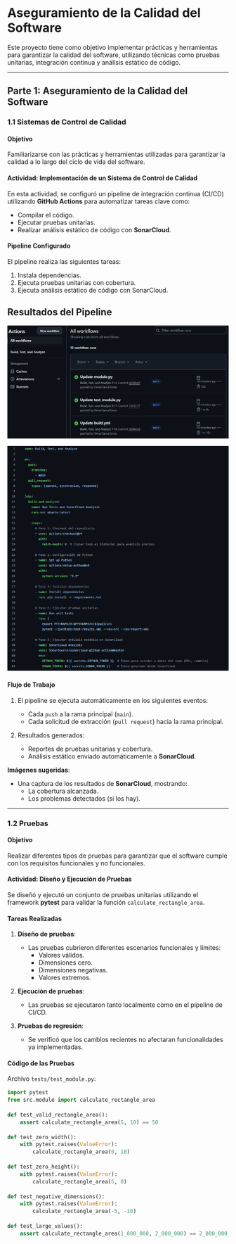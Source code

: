 # Aseguramiento de la Calidad del Software

Este proyecto tiene como objetivo implementar prácticas y herramientas para garantizar la calidad del software, utilizando técnicas como pruebas unitarias, integración continua y análisis estático de código.

---

## **Parte 1: Aseguramiento de la Calidad del Software**

### **1.1 Sistemas de Control de Calidad**

#### **Objetivo**
Familiarizarse con las prácticas y herramientas utilizadas para garantizar la calidad a lo largo del ciclo de vida del software.

#### **Actividad: Implementación de un Sistema de Control de Calidad**
En esta actividad, se configuró un pipeline de integración continua (CI/CD) utilizando **GitHub Actions** para automatizar tareas clave como:
- Compilar el código.
- Ejecutar pruebas unitarias.
- Realizar análisis estático de código con **SonarCloud**.

#### **Pipeline Configurado**
El pipeline realiza las siguientes tareas:
1. Instala dependencias.
2. Ejecuta pruebas unitarias con cobertura.
3. Ejecuta análisis estático de código con SonarCloud.
## Resultados del Pipeline
![Pipeline (buil.yml)](images/g1.PNG)


![Ejecución exitosa del pipeline](images/g.2.PNG)


#### **Flujo de Trabajo**
1. El pipeline se ejecuta automáticamente en los siguientes eventos:
   - Cada `push` a la rama principal (`main`).
   - Cada solicitud de extracción (`pull request`) hacia la rama principal.

2. Resultados generados:
   - Reportes de pruebas unitarias y cobertura.
   - Análisis estático enviado automáticamente a **SonarCloud**.

**Imágenes sugeridas**:
- Una captura de los resultados de **SonarCloud**, mostrando:
  - La cobertura alcanzada.
  - Los problemas detectados (si los hay).

---

### **1.2 Pruebas**

#### **Objetivo**
Realizar diferentes tipos de pruebas para garantizar que el software cumple con los requisitos funcionales y no funcionales.

#### **Actividad: Diseño y Ejecución de Pruebas**
Se diseñó y ejecutó un conjunto de pruebas unitarias utilizando el framework **pytest** para validar la función `calculate_rectangle_area`.

#### **Tareas Realizadas**
1. **Diseño de pruebas**:
   - Las pruebas cubrieron diferentes escenarios funcionales y límites:
     - Valores válidos.
     - Dimensiones cero.
     - Dimensiones negativas.
     - Valores extremos.

2. **Ejecución de pruebas**:
   - Las pruebas se ejecutaron tanto localmente como en el pipeline de CI/CD.

3. **Pruebas de regresión**:
   - Se verificó que los cambios recientes no afectaran funcionalidades ya implementadas.

#### **Código de las Pruebas**

Archivo `tests/test_module.py`:
```python
import pytest
from src.module import calculate_rectangle_area

def test_valid_rectangle_area():
    assert calculate_rectangle_area(5, 10) == 50

def test_zero_width():
    with pytest.raises(ValueError):
        calculate_rectangle_area(0, 10)

def test_zero_height():
    with pytest.raises(ValueError):
        calculate_rectangle_area(5, 0)

def test_negative_dimensions():
    with pytest.raises(ValueError):
        calculate_rectangle_area(-5, -10)

def test_large_values():
    assert calculate_rectangle_area(1_000_000, 2_000_000) == 2_000_000_000_000
